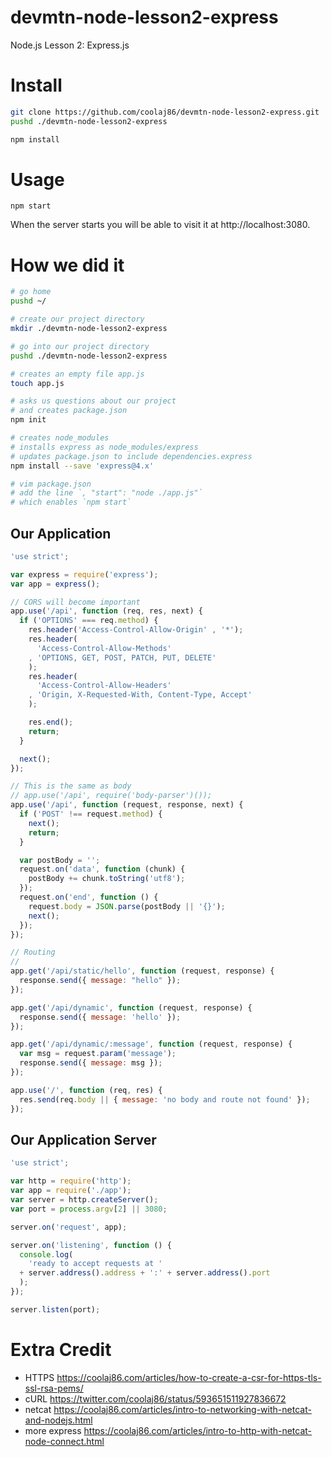 # devmtn-node-lesson2-express
Node.js Lesson 2: Express.js

Install
===

```bash
git clone https://github.com/coolaj86/devmtn-node-lesson2-express.git
pushd ./devmtn-node-lesson2-express

npm install
```

Usage
==========

```
npm start
```

When the server starts you will be able to visit it at http://localhost:3080.

How we did it
=============

```bash
# go home
pushd ~/

# create our project directory
mkdir ./devmtn-node-lesson2-express

# go into our project directory
pushd ./devmtn-node-lesson2-express

# creates an empty file app.js
touch app.js

# asks us questions about our project
# and creates package.json
npm init

# creates node_modules
# installs express as node_modules/express 
# updates package.json to include dependencies.express
npm install --save 'express@4.x'

# vim package.json
# add the line `, "start": "node ./app.js"`
# which enables `npm start`
```

Our Application
----------

```javascript
'use strict';

var express = require('express');
var app = express();

// CORS will become important
app.use('/api', function (req, res, next) {
  if ('OPTIONS' === req.method) {
    res.header('Access-Control-Allow-Origin' , '*');
    res.header(
      'Access-Control-Allow-Methods'
    , 'OPTIONS, GET, POST, PATCH, PUT, DELETE'
    );
    res.header(
      'Access-Control-Allow-Headers'
    , 'Origin, X-Requested-With, Content-Type, Accept'
    );

    res.end();
    return;
  }

  next();
});

// This is the same as body
// app.use('/api', require('body-parser')());
app.use('/api', function (request, response, next) {
  if ('POST' !== request.method) {
    next();
    return;
  }

  var postBody = '';
  request.on('data', function (chunk) {
    postBody += chunk.toString('utf8');
  });
  request.on('end', function () {
    request.body = JSON.parse(postBody || '{}');
    next();
  });
});

// Routing
//
app.get('/api/static/hello', function (request, response) {
  response.send({ message: "hello" });
});

app.get('/api/dynamic', function (request, response) {
  response.send({ message: 'hello' });
});

app.get('/api/dynamic/:message', function (request, response) {
  var msg = request.param('message');
  response.send({ message: msg });
});

app.use('/', function (req, res) {
  res.send(req.body || { message: 'no body and route not found' });
});
```

Our Application Server
----------

```javascript
'use strict';

var http = require('http');
var app = require('./app');
var server = http.createServer();
var port = process.argv[2] || 3080;

server.on('request', app);

server.on('listening', function () {
  console.log(
    'ready to accept requests at '
  + server.address().address + ':' + server.address().port
  );
});

server.listen(port);
```

Extra Credit
============

* HTTPS https://coolaj86.com/articles/how-to-create-a-csr-for-https-tls-ssl-rsa-pems/
* cURL https://twitter.com/coolaj86/status/593651511927836672
* netcat https://coolaj86.com/articles/intro-to-networking-with-netcat-and-nodejs.html
* more express https://coolaj86.com/articles/intro-to-http-with-netcat-node-connect.html
